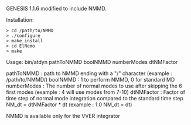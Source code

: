 GENESIS 1.1.6 modified to include NMMD.

Installation: 
```
> cd /path/to/NMMD
> ./configure
> make install
> cd ElNemo
> make
```

Usage:
bin/atdyn pathToNMMD boolNMMD numberModes dtNMFactor

pathToNMMD : path to NMMD ending with a "/" character (example : /path/to/NMMD/)
boolNMMD : 1 to perform NMMD, 0 for standard MD
numberModes : The number of normal modes to use after skipping the 6 first modes (example : 4 will use modes from 7-10)
dtNMFactor : Factor of time step of normal mode integration compared to the standard time step NM_dt = dtNMFactor * dt (example : 1.0 NM_dt = dt)
  

NMMD is available only for the VVER integrator 

